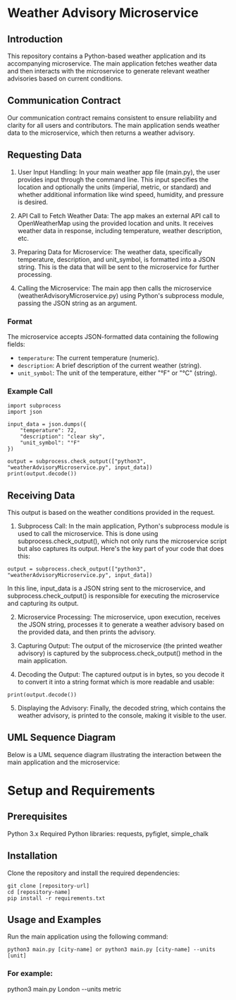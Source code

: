 # Weather Advisory Microservice

## Introduction
This repository contains a Python-based weather application and its accompanying microservice. The main application fetches weather data and then interacts with the microservice to generate relevant weather advisories based on current conditions.

## Communication Contract
Our communication contract remains consistent to ensure reliability and clarity for all users and contributors. The main application sends weather data to the microservice, which then returns a weather advisory.

## Requesting Data

1. User Input Handling: In your main weather app file (main.py), the user provides input through the command line. This input specifies the location and optionally the units (imperial, metric, or standard) and whether additional information like wind speed, humidity, and pressure is desired.

2. API Call to Fetch Weather Data: The app makes an external API call to OpenWeatherMap using the provided location and units. It receives weather data in response, including temperature, weather description, etc.

3. Preparing Data for Microservice: The weather data, specifically temperature, description, and unit_symbol, is formatted into a JSON string. This is the data that will be sent to the microservice for further processing.

4. Calling the Microservice: The main app then calls the microservice (weatherAdvisoryMicroservice.py) using Python's subprocess module, passing the JSON string as an argument.

### Format
The microservice accepts JSON-formatted data containing the following fields:
- `temperature`: The current temperature (numeric).
- `description`: A brief description of the current weather (string).
- `unit_symbol`: The unit of the temperature, either "°F" or "°C" (string).

### Example Call
```
import subprocess
import json

input_data = json.dumps({
    "temperature": 72,
    "description": "clear sky",
    "unit_symbol": "°F"
})

output = subprocess.check_output(["python3", "weatherAdvisoryMicroservice.py", input_data])
print(output.decode())
```

## Receiving Data
This output is based on the weather conditions provided in the request.

1. Subprocess Call: In the main application, Python's subprocess module is used to call the microservice. This is done using subprocess.check_output(), which not only runs the microservice script but also captures its output. Here's the key part of your code that does this:
```
output = subprocess.check_output(["python3", "weatherAdvisoryMicroservice.py", input_data])
```
In this line, input_data is a JSON string sent to the microservice, and subprocess.check_output() is responsible for executing the microservice and capturing its output.

2. Microservice Processing: The microservice, upon execution, receives the JSON string, processes it to generate a weather advisory based on the provided data, and then prints the advisory.

3. Capturing Output: The output of the microservice (the printed weather advisory) is captured by the subprocess.check_output() method in the main application.

4. Decoding the Output: The captured output is in bytes, so you decode it to convert it into a string format which is more readable and usable:

```
print(output.decode())
```

5. Displaying the Advisory: Finally, the decoded string, which contains the weather advisory, is printed to the console, making it visible to the user.

## UML Sequence Diagram
Below is a UML sequence diagram illustrating the interaction between the main application and the microservice:


# Setup and Requirements

## Prerequisites
Python 3.x
Required Python libraries: requests, pyfiglet, simple_chalk

## Installation
Clone the repository and install the required dependencies:

```
git clone [repository-url]
cd [repository-name]
pip install -r requirements.txt
```

## Usage and Examples
Run the main application using the following command:
```
python3 main.py [city-name] or python3 main.py [city-name] --units [unit]
```
### For example:

python3 main.py London --units metric
